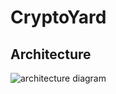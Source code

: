 # CryptoYard

## Architecture

![architecture diagram](https://github.com/The-Compilers/CryptoYard/blob/dev/architecture-diagram-v1.0.jpg?raw=true)
